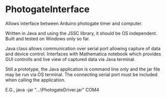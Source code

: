 # PhotogateInterface

Allows interface between Arduino photogate timer and computer.  

Written in Java and using the JSSC library, it should be OS independent.  Built and tested on Windows only so far.

Java class allows communication over serial port allowing capture of data and device control.  Interfaces with Mathematica notebook which provides GUI controlls and live view of captured data via Java terminal.

Still a prototype, the Java application is command line only and the jar file may be run via OS terminal.  The connecting serial port must be included when calling the application.

E.G., java -jar "...\PhotogateDriver.jar" COM4
